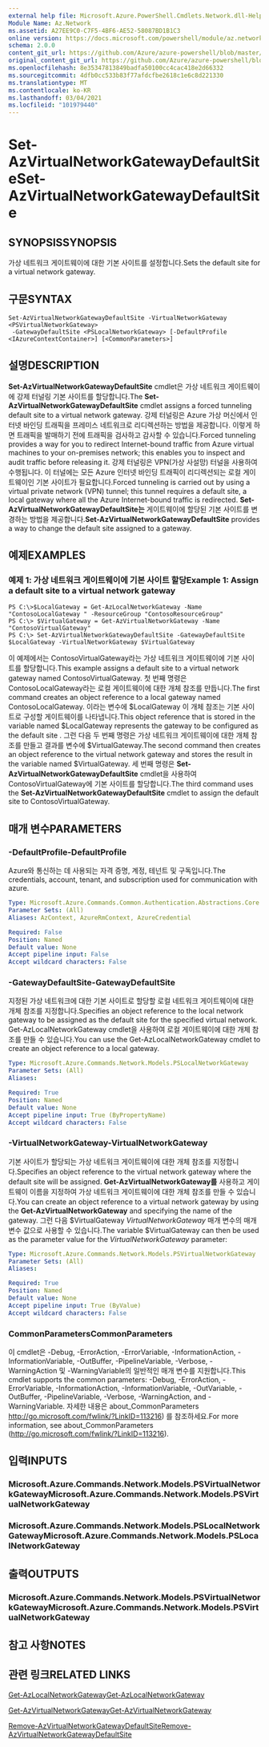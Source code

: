 ```yaml
---
external help file: Microsoft.Azure.PowerShell.Cmdlets.Network.dll-Help.xml
Module Name: Az.Network
ms.assetid: A27EE9C0-C7F5-4BF6-AE52-58087BD1B1C3
online version: https://docs.microsoft.com/powershell/module/az.network/set-azvirtualnetworkgatewaydefaultsite
schema: 2.0.0
content_git_url: https://github.com/Azure/azure-powershell/blob/master/src/Network/Network/help/Set-AzVirtualNetworkGatewayDefaultSite.md
original_content_git_url: https://github.com/Azure/azure-powershell/blob/master/src/Network/Network/help/Set-AzVirtualNetworkGatewayDefaultSite.md
ms.openlocfilehash: 8e35347813849badfa50100cc4cac418e2d66332
ms.sourcegitcommit: 4dfb0cc533b83f77afdcfbe2618c1e6c8d221330
ms.translationtype: MT
ms.contentlocale: ko-KR
ms.lasthandoff: 03/04/2021
ms.locfileid: "101979440"
---
```

# <span data-ttu-id="3a8f7-101">Set-AzVirtualNetworkGatewayDefaultSite</span><span class="sxs-lookup"><span data-stu-id="3a8f7-101">Set-AzVirtualNetworkGatewayDefaultSite</span></span>

## <span data-ttu-id="3a8f7-102">SYNOPSIS</span><span class="sxs-lookup"><span data-stu-id="3a8f7-102">SYNOPSIS</span></span>
<span data-ttu-id="3a8f7-103">가상 네트워크 게이트웨이에 대한 기본 사이트를 설정합니다.</span><span class="sxs-lookup"><span data-stu-id="3a8f7-103">Sets the default site for a virtual network gateway.</span></span>

## <span data-ttu-id="3a8f7-104">구문</span><span class="sxs-lookup"><span data-stu-id="3a8f7-104">SYNTAX</span></span>

```
Set-AzVirtualNetworkGatewayDefaultSite -VirtualNetworkGateway <PSVirtualNetworkGateway>
 -GatewayDefaultSite <PSLocalNetworkGateway> [-DefaultProfile <IAzureContextContainer>] [<CommonParameters>]
```

## <span data-ttu-id="3a8f7-105">설명</span><span class="sxs-lookup"><span data-stu-id="3a8f7-105">DESCRIPTION</span></span>
<span data-ttu-id="3a8f7-106">**Set-AzVirtualNetworkGatewayDefaultSite** cmdlet은 가상 네트워크 게이트웨이에 강제 터널링 기본 사이트를 할당합니다.</span><span class="sxs-lookup"><span data-stu-id="3a8f7-106">The **Set-AzVirtualNetworkGatewayDefaultSite** cmdlet assigns a forced tunneling default site to a virtual network gateway.</span></span>
<span data-ttu-id="3a8f7-107">강제 터널링은 Azure 가상 머신에서 인터넷 바인딩 트래픽을 프레미스 네트워크로 리디렉션하는 방법을 제공합니다. 이렇게 하면 트래픽을 발매하기 전에 트래픽을 검사하고 감사할 수 있습니다.</span><span class="sxs-lookup"><span data-stu-id="3a8f7-107">Forced tunneling provides a way for you to redirect Internet-bound traffic from Azure virtual machines to your on-premises network; this enables you to inspect and audit traffic before releasing it.</span></span>
<span data-ttu-id="3a8f7-108">강제 터널링은 VPN(가상 사설망) 터널을 사용하여 수행됩니다. 이 터널에는 모든 Azure 인터넷 바인딩 트래픽이 리디렉션되는 로컬 게이트웨이인 기본 사이트가 필요합니다.</span><span class="sxs-lookup"><span data-stu-id="3a8f7-108">Forced tunneling is carried out by using a virtual private network (VPN) tunnel; this tunnel requires a default site, a local gateway where all the Azure Internet-bound traffic is redirected.</span></span>
<span data-ttu-id="3a8f7-109">**Set-AzVirtualNetworkGatewayDefaultSite는** 게이트웨이에 할당된 기본 사이트를 변경하는 방법을 제공합니다.</span><span class="sxs-lookup"><span data-stu-id="3a8f7-109">**Set-AzVirtualNetworkGatewayDefaultSite** provides a way to change the default site assigned to a gateway.</span></span>

## <span data-ttu-id="3a8f7-110">예제</span><span class="sxs-lookup"><span data-stu-id="3a8f7-110">EXAMPLES</span></span>

### <span data-ttu-id="3a8f7-111">예제 1: 가상 네트워크 게이트웨이에 기본 사이트 할당</span><span class="sxs-lookup"><span data-stu-id="3a8f7-111">Example 1: Assign a default site to a virtual network gateway</span></span>
```
PS C:\>$LocalGateway = Get-AzLocalNetworkGateway -Name "ContosoLocalGateway " -ResourceGroup "ContosoResourceGroup"
PS C:\> $VirtualGateway = Get-AzVirtualNetworkGateway -Name "ContosoVirtualGateway"
PS C:\> Set-AzVirtualNetworkGatewayDefaultSite -GatewayDefaultSite $LocalGateway -VirtualNetworkGateway $VirtualGateway
```

<span data-ttu-id="3a8f7-112">이 예제에서는 ContosoVirtualGateway라는 가상 네트워크 게이트웨이에 기본 사이트를 할당합니다.</span><span class="sxs-lookup"><span data-stu-id="3a8f7-112">This example assigns a default site to a virtual network gateway named ContosoVirtualGateway.</span></span>
<span data-ttu-id="3a8f7-113">첫 번째 명령은 ContosoLocalGateway라는 로컬 게이트웨이에 대한 개체 참조를 만듭니다.</span><span class="sxs-lookup"><span data-stu-id="3a8f7-113">The first command creates an object reference to a local gateway named ContosoLocalGateway.</span></span>
<span data-ttu-id="3a8f7-114">이라는 변수에 $LocalGateway 이 개체 참조는 기본 사이트로 구성할 게이트웨이를 나타냅니다.</span><span class="sxs-lookup"><span data-stu-id="3a8f7-114">This object reference that is stored in the variable named $LocalGateway represents the gateway to be configured as the default site .</span></span>
<span data-ttu-id="3a8f7-115">그런 다음 두 번째 명령은 가상 네트워크 게이트웨이에 대한 개체 참조를 만들고 결과를 변수에 $VirtualGateway.</span><span class="sxs-lookup"><span data-stu-id="3a8f7-115">The second command then creates an object reference to the virtual network gateway and stores the result in the variable named $VirtualGateway.</span></span>
<span data-ttu-id="3a8f7-116">세 번째 명령은 **Set-AzVirtualNetworkGatewayDefaultSite** cmdlet을 사용하여 ContosoVirtualGateway에 기본 사이트를 할당합니다.</span><span class="sxs-lookup"><span data-stu-id="3a8f7-116">The third command uses the **Set-AzVirtualNetworkGatewayDefaultSite** cmdlet to assign the default site to ContosoVirtualGateway.</span></span>

## <span data-ttu-id="3a8f7-117">매개 변수</span><span class="sxs-lookup"><span data-stu-id="3a8f7-117">PARAMETERS</span></span>

### <span data-ttu-id="3a8f7-118">-DefaultProfile</span><span class="sxs-lookup"><span data-stu-id="3a8f7-118">-DefaultProfile</span></span>
<span data-ttu-id="3a8f7-119">Azure와 통신하는 데 사용되는 자격 증명, 계정, 테넌트 및 구독입니다.</span><span class="sxs-lookup"><span data-stu-id="3a8f7-119">The credentials, account, tenant, and subscription used for communication with azure.</span></span>

```yaml
Type: Microsoft.Azure.Commands.Common.Authentication.Abstractions.Core.IAzureContextContainer
Parameter Sets: (All)
Aliases: AzContext, AzureRmContext, AzureCredential

Required: False
Position: Named
Default value: None
Accept pipeline input: False
Accept wildcard characters: False
```

### <span data-ttu-id="3a8f7-120">-GatewayDefaultSite</span><span class="sxs-lookup"><span data-stu-id="3a8f7-120">-GatewayDefaultSite</span></span>
<span data-ttu-id="3a8f7-121">지정된 가상 네트워크에 대한 기본 사이트로 할당할 로컬 네트워크 게이트웨이에 대한 개체 참조를 지정합니다.</span><span class="sxs-lookup"><span data-stu-id="3a8f7-121">Specifies an object reference to the local network gateway to be assigned as the default site for the specified virtual network.</span></span>
<span data-ttu-id="3a8f7-122">Get-AzLocalNetworkGateway cmdlet을 사용하여 로컬 게이트웨이에 대한 개체 참조를 만들 수 있습니다.</span><span class="sxs-lookup"><span data-stu-id="3a8f7-122">You can use the Get-AzLocalNetworkGateway cmdlet to create an object reference to a local gateway.</span></span>

```yaml
Type: Microsoft.Azure.Commands.Network.Models.PSLocalNetworkGateway
Parameter Sets: (All)
Aliases:

Required: True
Position: Named
Default value: None
Accept pipeline input: True (ByPropertyName)
Accept wildcard characters: False
```

### <span data-ttu-id="3a8f7-123">-VirtualNetworkGateway</span><span class="sxs-lookup"><span data-stu-id="3a8f7-123">-VirtualNetworkGateway</span></span>
<span data-ttu-id="3a8f7-124">기본 사이트가 할당되는 가상 네트워크 게이트웨이에 대한 개체 참조를 지정합니다.</span><span class="sxs-lookup"><span data-stu-id="3a8f7-124">Specifies an object reference to the virtual network gateway where the default site will be assigned.</span></span>
<span data-ttu-id="3a8f7-125">**Get-AzVirtualNetworkGateway를** 사용하고 게이트웨이 이름을 지정하여 가상 네트워크 게이트웨이에 대한 개체 참조를 만들 수 있습니다.</span><span class="sxs-lookup"><span data-stu-id="3a8f7-125">You can create an object reference to a virtual network gateway by using the **Get-AzVirtualNetworkGateway** and specifying the name of the gateway.</span></span>
<span data-ttu-id="3a8f7-126">그런 다음 $VirtualGateway *VirtualNetworkGateway* 매개 변수의 매개 변수 값으로 사용할 수 있습니다.</span><span class="sxs-lookup"><span data-stu-id="3a8f7-126">The variable $VirtualGateway can then be used as the parameter value for the *VirtualNetworkGateway* parameter:</span></span>

```yaml
Type: Microsoft.Azure.Commands.Network.Models.PSVirtualNetworkGateway
Parameter Sets: (All)
Aliases:

Required: True
Position: Named
Default value: None
Accept pipeline input: True (ByValue)
Accept wildcard characters: False
```

### <span data-ttu-id="3a8f7-127">CommonParameters</span><span class="sxs-lookup"><span data-stu-id="3a8f7-127">CommonParameters</span></span>
<span data-ttu-id="3a8f7-128">이 cmdlet은 -Debug, -ErrorAction, -ErrorVariable, -InformationAction, -InformationVariable, -OutBuffer, -PipelineVariable, -Verbose, -WarningAction 및 -WarningVariable의 일반적인 매개 변수를 지원합니다.</span><span class="sxs-lookup"><span data-stu-id="3a8f7-128">This cmdlet supports the common parameters: -Debug, -ErrorAction, -ErrorVariable, -InformationAction, -InformationVariable, -OutVariable, -OutBuffer, -PipelineVariable, -Verbose, -WarningAction, and -WarningVariable.</span></span> <span data-ttu-id="3a8f7-129">자세한 내용은 about_CommonParameters http://go.microsoft.com/fwlink/?LinkID=113216) 를 참조하세요.</span><span class="sxs-lookup"><span data-stu-id="3a8f7-129">For more information, see about_CommonParameters (http://go.microsoft.com/fwlink/?LinkID=113216).</span></span>

## <span data-ttu-id="3a8f7-130">입력</span><span class="sxs-lookup"><span data-stu-id="3a8f7-130">INPUTS</span></span>

### <span data-ttu-id="3a8f7-131">Microsoft.Azure.Commands.Network.Models.PSVirtualNetworkGateway</span><span class="sxs-lookup"><span data-stu-id="3a8f7-131">Microsoft.Azure.Commands.Network.Models.PSVirtualNetworkGateway</span></span>

### <span data-ttu-id="3a8f7-132">Microsoft.Azure.Commands.Network.Models.PSLocalNetworkGateway</span><span class="sxs-lookup"><span data-stu-id="3a8f7-132">Microsoft.Azure.Commands.Network.Models.PSLocalNetworkGateway</span></span>

## <span data-ttu-id="3a8f7-133">출력</span><span class="sxs-lookup"><span data-stu-id="3a8f7-133">OUTPUTS</span></span>

### <span data-ttu-id="3a8f7-134">Microsoft.Azure.Commands.Network.Models.PSVirtualNetworkGateway</span><span class="sxs-lookup"><span data-stu-id="3a8f7-134">Microsoft.Azure.Commands.Network.Models.PSVirtualNetworkGateway</span></span>

## <span data-ttu-id="3a8f7-135">참고 사항</span><span class="sxs-lookup"><span data-stu-id="3a8f7-135">NOTES</span></span>

## <span data-ttu-id="3a8f7-136">관련 링크</span><span class="sxs-lookup"><span data-stu-id="3a8f7-136">RELATED LINKS</span></span>

[<span data-ttu-id="3a8f7-137">Get-AzLocalNetworkGateway</span><span class="sxs-lookup"><span data-stu-id="3a8f7-137">Get-AzLocalNetworkGateway</span></span>](./Get-AzLocalNetworkGateway.md)

[<span data-ttu-id="3a8f7-138">Get-AzVirtualNetworkGateway</span><span class="sxs-lookup"><span data-stu-id="3a8f7-138">Get-AzVirtualNetworkGateway</span></span>](./Get-AzVirtualNetworkGateway.md)

[<span data-ttu-id="3a8f7-139">Remove-AzVirtualNetworkGatewayDefaultSite</span><span class="sxs-lookup"><span data-stu-id="3a8f7-139">Remove-AzVirtualNetworkGatewayDefaultSite</span></span>](./Remove-AzVirtualNetworkGatewayDefaultSite.md)


